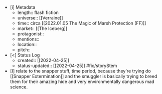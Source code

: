 
- [i] Metadata
	- length:: flash fiction
	- universe:: [[Verraine]]
	- time:: circa [[2022.01.05 The Magic of Marsh Protection (FF)]]
	- market:: [[The Iceberg]]
	- protagonist::
	- mentions::
	- location::
	- pitch:: 
- [<]  Status Log
	- created:: [[2022-04-25]]
	- status-updated:: [[2022-04-25]] #fic/storyStem 
- [I] relate to the snapper stuff, time period, because they're trying do [[Snapper Extermination]] and the smuggler is basically trying to breed them for their amazing hide and very environmentally dangerous mad science.

